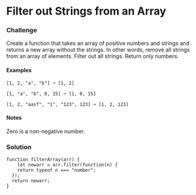 # Filter out Strings from an Array

### Challenge

Create a function that takes an array of positive numbers and strings and returns a new array without the strings. In other words, remove all strings from an array of elements.
Filter out all strings.
Return only numbers.

#### Examples
```
[1, 2, "a", "b"] ➞ [1, 2]

[1, "a", "b", 0, 15] ➞ [1, 0, 15]

[1, 2, "aasf", "1", "123", 123] ➞ [1, 2, 123]
```

#### Notes

Zero is a non-negative number.

### Solution

```
function filterArray(arr) {
	let newarr = arr.filter(function(n) {
    return typeof n === "number";
  });
  return newarr;
}
```